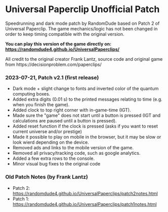 # Universal Paperclip Unofficial Patch
Speedrunning and dark mode patch by RandomDude based on Patch 2 of Universal Paperclip. 
The game mechanics/logic has not been changed in order to keep timing compatible with the original version.

**You can play this version of the game directly on: https://randomdude4.github.io/UniversalPaperclips/**

All credit to the original creator Frank Lantz, source code and original game from ht<span>tps://decisionproblem.com/paperclips/


### 2023-07-21, Patch v2.1 (first release)
- Dark mode + slight change to fonts and inverted color of the quantum computing boxes.
- Added extra digits (0.01 s) to the printed messages relating to time (e.g. when you finish the game).
- Added clock to top right corner with in-game-time (IGT).
- Made sure the "game" does not start until a button is pressed (IGT and calculations are paused until a button is pressed).
- Added reset function if the clock is pressed (asks if you want to reset current universe and/or prestige)
- Made it possible to play on mobile in the browser, but it may be slow or look wierd depending on the device.
- Removed ads and links to the mobile version of the game.
- Removed all privacy/tracking code, such as google analytics.
- Added a few extra rows to the console.
- Minor visual bug fixes to the original code

### Old Patch Notes (by Frank Lantz)
- Patch 2: https://randomdude4.github.io/UniversalPaperclips/patch2notes.html
- Patch 1: https://randomdude4.github.io/UniversalPaperclips/patch1notes.html

